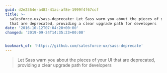 ```yaml
---
guid: d2e2364e-a482-41ac-af8e-1999f4f67ccf
title: >-
  salesforce-ux/sass-deprecate: Let Sass warn you about the pieces of your UI
  that are deprecated, providing a clear upgrade path for developers
date: '2016-10-12T07:04:20+00:00'
changed: '2019-09-24T14:35:23+00:00'


bookmark_of: 'https://github.com/salesforce-ux/sass-deprecate'
---
```



<blockquote>Let Sass warn you about the pieces of your UI that are deprecated, providing a clear upgrade path for developers</blockquote>
